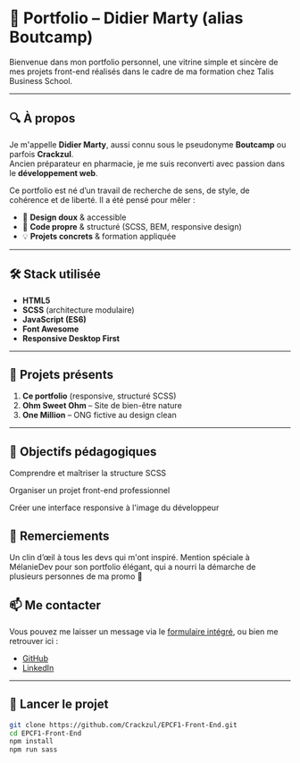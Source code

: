 # 🌱 Portfolio – Didier Marty (alias Boutcamp)

Bienvenue dans mon portfolio personnel, une vitrine simple et sincère de mes projets front-end réalisés dans le cadre de ma formation chez Talis Business School.

---

## 🔍 À propos

Je m'appelle **Didier Marty**, aussi connu sous le pseudonyme **Boutcamp** ou parfois **Crackzul**.  
Ancien préparateur en pharmacie, je me suis reconverti avec passion dans le **développement web**.

Ce portfolio est né d’un travail de recherche de sens, de style, de cohérence et de liberté. Il a été pensé pour mêler :

- 🌿 **Design doux** & accessible  
- 🧰 **Code propre** & structuré (SCSS, BEM, responsive design)
- 💡 **Projets concrets** & formation appliquée

---

## 🛠️ Stack utilisée

- **HTML5**
- **SCSS** (architecture modulaire)
- **JavaScript (ES6)**
- **Font Awesome**
- **Responsive Desktop First**

---

## 🧪 Projets présents

1. **Ce portfolio** (responsive, structuré SCSS)
2. **Ohm Sweet Ohm** – Site de bien-être nature
3. **One Million** – ONG fictive au design clean

---

## 🎯 Objectifs pédagogiques
Comprendre et maîtriser la structure SCSS

Organiser un projet front-end professionnel

Créer une interface responsive à l'image du développeur

## 🤝 Remerciements
Un clin d’œil à tous les devs qui m'ont inspiré.
Mention spéciale à MélanieDev pour son portfolio élégant, qui a nourri la démarche de plusieurs personnes de ma promo 🙏


## 📫 Me contacter

Vous pouvez me laisser un message via le [formulaire intégré](#contact), ou bien me retrouver ici :  
- [GitHub](https://github.com/Crackzul)
- [LinkedIn](https://www.linkedin.com/in/didier-marty-80813b179/)

---

## 🚀 Lancer le projet

```bash
git clone https://github.com/Crackzul/EPCF1-Front-End.git
cd EPCF1-Front-End
npm install
npm run sass
